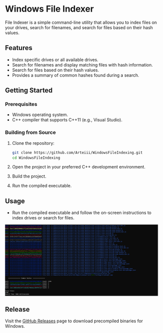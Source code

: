 # Windows File Indexer

File Indexer is a simple command-line utility that allows you to index files on your drives, search for filenames, and search for files based on their hash values.

## Features

- Index specific drives or all available drives.
- Search for filenames and display matching files with hash information.
- Search for files based on their hash values.
- Provides a summary of common hashes found during a search.

## Getting Started

### Prerequisites

- Windows operating system.
- C++ compiler that supports C++11 (e.g., Visual Studio).

### Building from Source

1. Clone the repository:

    ```bash
    git clone https://github.com/Arteiii/WindowsFileIndexing.git
    cd WindowsFileIndexing
    ```

2. Open the project in your preferred C++ development environment.

3. Build the project.

4. Run the compiled executable.

## Usage

- Run the compiled executable and follow the on-screen instructions to index drives or search for files.

![example search](VsDebugConsole.png)

## Release

Visit the [GitHub Releases](https://github.com/yourusername/file-indexer/releases) page to download precompiled binaries for Windows.
